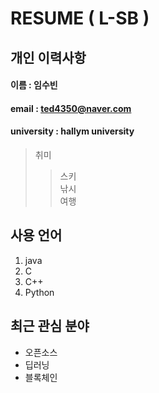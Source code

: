 # RESUME ( L-SB )

## 개인 이력사항

#### 이름 : 임수빈
#### email : ted4350@naver.com  
#### university : hallym university  

> 취미  
>> 스키  
>> 낚시  
>> 여행

## 사용 언어 
1. java
2. C
3. C++
4. Python

## 최근 관심 분야
* 오픈소스
* 딥러닝
* 블록체인
